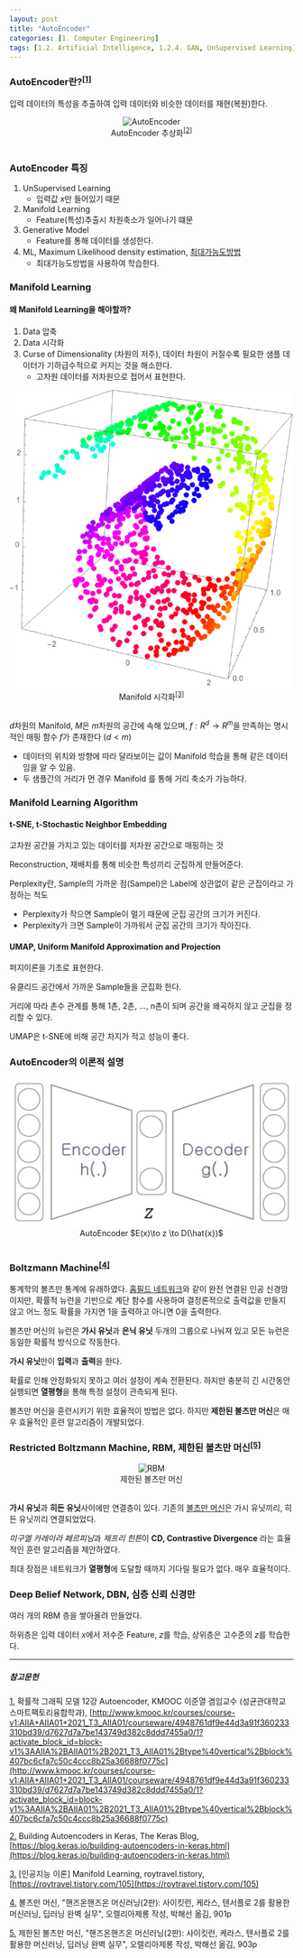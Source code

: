 ```yaml
---
layout: post
title: "AutoEncoder"
categories: [1. Computer Engineering]
tags: [1.2. Artificial Intelligence, 1.2.4. GAN, UnSupervised Learning]
---
```


### AutoEncoder란?<sup><a href="#footnote_1_1" name="footnote_1_2">[1]</a></sup>

입력 데이터의 특성을 추출하여 입력 데이터와 비슷한 데이터를 재현(복원)한다.

<center><img alt="AutoEncoder" src="https://blog.keras.io/img/ae/autoencoder_schema.jpg"></center>

<center>AutoEncoder 추상화<sup><a href="#footnote_2_1" name="footnote_2_2">[2]</a></sup></center><br/>

### AutoEncoder 특징

1. UnSupervised Learning
    * 입력값 $x$만 들어있기 때문
2. Manifold Learning
    * Feature(특성)추출시 차원축소가 일어나기 떄문
3. Generative Model
    * Feature를 통해 데이터를 생성한다.
4. ML, Maximum Likelihood density estimation, [최대가능도방법](https://ko.wikipedia.org/wiki/최대가능도_방법)
    * 최대가능도방법을 사용하여 학습한다.

### Manifold Learning  
#### 왜 Manifold Learning을 해야할까?

1. Data 압축
2. Data 시각화
3. Curse of Dimensionality (차원의 저주), 데이터 차원이 커질수록 필요한 샘플 데이터가 기하급수적으로 커지는 것을 해소한다.
    * 고차원 데이터를 저차원으로 접어서 표현한다.

<center><img alt="Manifold" src="https://raw.githubusercontent.com/maizer2/gitblog_img/main/img/용어_인공지능/2022-03-29-AutoEncoder/Manifold.png"></center>

<center>Manifold 시각화<sup><a href="#footnote_3_1" name="footnote_3_2">[3]</a></sup></center><br/>

$d$차원의 Manifold, $M$은 $m$차원의 공간에 속해 있으며, $f: R^{d} \to R^{m}$을 만족하는 명시적인 매핑 함수 $f$가 존재한다 $(d<m)$

* 데이터의 위치와 방향에 따라 달라보이는 값이 Manifold 학습을 통해 같은 데이터임을 알 수 있음. 
* 두 샘플간의 거리가 먼 경우 Manifold 를 통해 거리 축소가 가능하다.

### Manifold Learning Algorithm  
#### t-SNE, t-Stochastic Neighbor Embedding

고차원 공간을 가지고 있는 데이터를 저차원 공간으로 매핑하는 것

Reconstruction, 재배치를 통해 비슷한 특성끼리 군집하게 만들어준다.

Perplexity란, Sample의 가까운 점(Sampel)은 Label에 상관없이 같은 군집이라고 가정하는 척도

* Perplexity가 작으면 Sample이 멀기 때문에 군집 공간의 크기가 커진다.
* Perplexity가 크면 Sample이 가까워서 군집 공간의 크기가 작아진다.

#### UMAP, Uniform Manifold Approximation and Projection

퍼지이론을 기초로 표현한다.

유클리드 공간에서 가까운 Sample들을 군집화 한다.

거리에 따라 촌수 관계를 통해 1촌, 2촌, ..., n촌이 되며 공간을 왜곡하지 않고 군집을 정리할 수 있다.

UMAP은 t-SNE에 비해 공간 차지가 적고 성능이 좋다.


### AutoEncoder의 이론적 설명

<center><img width="800" alt="AutoEncoder" src="https://raw.githubusercontent.com/maizer2/gitblog_img/main/img/용어_인공지능/2022-03-29-AutoEncoder/AutoEncoder.PNG"></center>

<center>AutoEncoder $E(x)\to z \to D(\hat{x})$</center><br/>

### Boltzmann Machine<sup><a href="#footnote_4_1" name="footnote_4_2">[4]</a></sup>

통계학의 볼츠만 통계에 유래하였다. [홉필드 네트워크](https://en.wikipedia.org/wiki/Hopfield_network)와 같이 완전 연결된 인공 신경망이지만, 확률적 뉴런을 기반으로 계단 함수를 사용하여 결정론적으로 출력값을 만들지 않고 어느 정도 확률을 가지면 1을 출력하고 아니면 0을 출력한다.

볼츠만 머신의 뉴런은 **가시 유닛**과 **은닉 유닛** 두개의 그룹으로 나눠져 있고 모든 뉴런은 동일한 확률적 방식으로 작동한다.

**가시 유닛**만이 **입력**과 **출력**을 한다.

확률로 인해 안정화되지 못하고 여러 설정이 계속 전환된다. 하지만 충분히 긴 시간동안 실행되면 **열평형**을 통해 특정 설정이 관측되게 된다.

볼츠만 머신을 훈련시키기 위한 효율적이 방법은 없다. 하지만 **제한된 볼츠만 머신**은 매우 효율적인 훈련 알고리즘이 개발되었다.

### Restricted Boltzmann Machine, RBM, 제한된 볼츠만 머신<sup><a href="#footnote_5_1" name="footnote_5_2">[5]</a></sup>

<center><img alt="RBM" src="https://upload.wikimedia.org/wikipedia/commons/thumb/e/e8/Restricted_Boltzmann_machine.svg/330px-Restricted_Boltzmann_machine.svg.png"></center>

<center>제한된 볼츠만 머신</center><br/>

**가시 유닛**과 **히든 유닛**사이에만 연결층이 있다. 기존의 <a href="#footnote_4_2" name="footnote_4_1">볼츠만 머신</a>은 가시 유닛끼리, 히든 유닛끼리 연결되었었다.

*미구엘 카레이라 페르피닝*과 *제프리 힌튼*이 **CD, Contrastive Divergence** 라는 효율적인 훈련 알고리즘을 제안하였다.

최대 장점은 네트워크가 **열평형**에 도달할 때까지 기다릴 필요가 없다. 매우 효율적이다.

### Deep Belief Network, DBN, 심층 신뢰 신경만

여러 개의 RBM 층을 쌓아올려 만들었다.

하위층은 입력 데이터 $x$에서 저수준 Feature, $z$를 학습, 상위층은 고수준의 $z$를 학습한다.

---
##### 참고문헌

<a href="#footnote_1_2" name="footnote_1_1">1.</a> 확률적 그래픽 모델 12강 Autoencoder, KMOOC 이준열 겸임교수 (성균관대학교 스마트팩토리융합학과), [http://www.kmooc.kr/courses/course-v1:AIIA+AIIA01+2021_T3_AIIA01/courseware/4948761df9e44d3a91f360233310bd39/d7627d7a7be143749d382c8ddd7455a0/1?activate_block_id=block-v1%3AAIIA%2BAIIA01%2B2021_T3_AIIA01%2Btype%40vertical%2Bblock%407bc6cfa7c50c4ccc8b25a36688f0775c](http://www.kmooc.kr/courses/course-v1:AIIA+AIIA01+2021_T3_AIIA01/courseware/4948761df9e44d3a91f360233310bd39/d7627d7a7be143749d382c8ddd7455a0/1?activate_block_id=block-v1%3AAIIA%2BAIIA01%2B2021_T3_AIIA01%2Btype%40vertical%2Bblock%407bc6cfa7c50c4ccc8b25a36688f0775c)

<a href="#footnote_2_2" name="footnote_2_1">2.</a> Building Autoencoders in Keras, The Keras Blog, [https://blog.keras.io/building-autoencoders-in-keras.html](https://blog.keras.io/building-autoencoders-in-keras.html)

<a href="#footnote_3_2" name="footnote_3_1">3.</a> [인공지능 이론] Manifold Learning, roytravel.tistory, [https://roytravel.tistory.com/105](https://roytravel.tistory.com/105)

<a href="#footnote_4_2" name="footnote_4_1">4.</a> 볼츠만 머신, "핸즈온핸즈온 머신러닝(2판): 사이킷런, 케라스, 텐서플로 2를 활용한 머신러닝, 딥러닝 완벽 실무", 오렐리아제롱 작성, 박해선 옮김, 901p

<a href="#footnote_5_2" name="footnote_5_1">5.</a> 제한된 볼츠만 머신, "핸즈온핸즈온 머신러닝(2판): 사이킷런, 케라스, 텐서플로 2를 활용한 머신러닝, 딥러닝 완벽 실무", 오렐리아제롱 작성, 박해선 옮김, 903p
